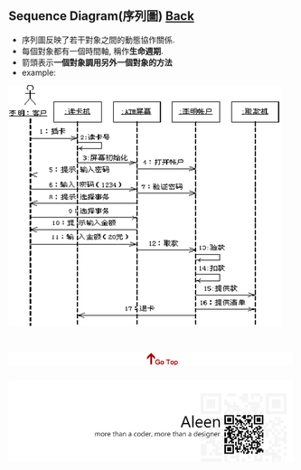## Sequence Diagram(序列圖)	[Back](./../document.md)
- 序列圖反映了若干對象之間的動態協作關係.
- 每個對象都有一個時間軸, 稱作**生命週期**.
- 箭頭表示**一個對象調用另外一個對象的方法**
- example:

<img src="./example.png">

<a href="#" style="left:200px;"><img src="./../../../pic/gotop.png"></a>
=====
<a href="http://aleen42.github.io/" target="_blank" ><img src="./../../../pic/tail.gif"></a>
